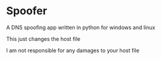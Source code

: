 # Spoofer
A DNS spoofing app written in python for windows and linux

This just changes the host file

I am not responsible for any damages to your host file
